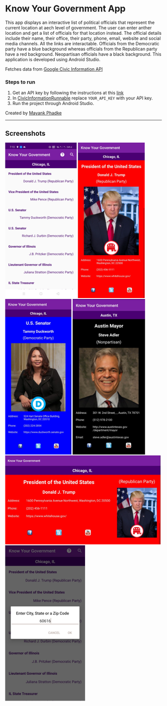 # Know Your Government App
This app displays an interactive list of political officials that represent the current location at aech level of government. The user can enter anther location and get a list of officials for that location instead. The official details include their name, their office, their party, phone, email, website and social media channels. All the links are interactable. Officials from the Democratic party have a blue background whereas officials from the Republican party have a red background. Neopartisan officials have a black background. This application is developed using Android Studio.

Fetches data from [Google Civic Information API](https://developers.google.com/civic-information/)

### Steps to run
1. Get an API key by following the instructions at this [link](https://developers.google.com/civic-information/docs/using_api)
2. In [CivicInformationRunnable](./app/src/main/java/com/example/knowyourgovernment/CivicInformationRunnable.java#L23) replace `YOUR_API_KEY` with your API key.
3. Run the project through Android Studio.

Created by [Mayank Phadke](https://mayank-phadke.github.io/)

---
## Screenshots

<img src="./screenshots/1.jpg" height="500">

<img src="./screenshots/2.jpg" height="500">

<img src="./screenshots/3.jpg" height="500">

<img src="./screenshots/4.jpg" height="500">

<img src="./screenshots/5.jpg" width="500">

<img src="./screenshots/6.jpg" height="500">
